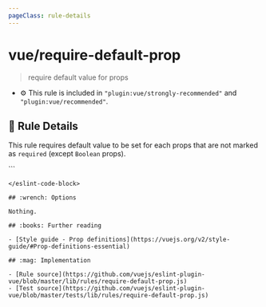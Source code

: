 ```yaml
---
pageClass: rule-details
---
```

# vue/require-default-prop
> require default value for props

- :gear: This rule is included in `"plugin:vue/strongly-recommended"` and `"plugin:vue/recommended"`.

## :book: Rule Details

This rule requires default value to be set for each props that are not marked as `required` (except `Boolean` props).

<eslint-code-block :rules="{'vue/require-default-prop': ['error']}">
```
<script>
export default {
  props: {
    /* ✓ GOOD */
    a: {
      type: Number,
      required: true
    },
    b: {
      type: Number,
      default: 0
    },
    c: {
      type: Number,
      default: 0,
      required: false
    },
    d: {
      type: Boolean, // Boolean is the only type that doesn't require default
    },

    /* ✗ BAD */
    e: Number,
    f: [Number, String],
    g: [Boolean, Number],
    j: {
      type: Number
    },
    i: {
      type: Number,
      required: false
    }
  }
}
</script>
```
</eslint-code-block>

## :wrench: Options

Nothing.

## :books: Further reading

- [Style guide - Prop definitions](https://vuejs.org/v2/style-guide/#Prop-definitions-essential)

## :mag: Implementation

- [Rule source](https://github.com/vuejs/eslint-plugin-vue/blob/master/lib/rules/require-default-prop.js)
- [Test source](https://github.com/vuejs/eslint-plugin-vue/blob/master/tests/lib/rules/require-default-prop.js)
